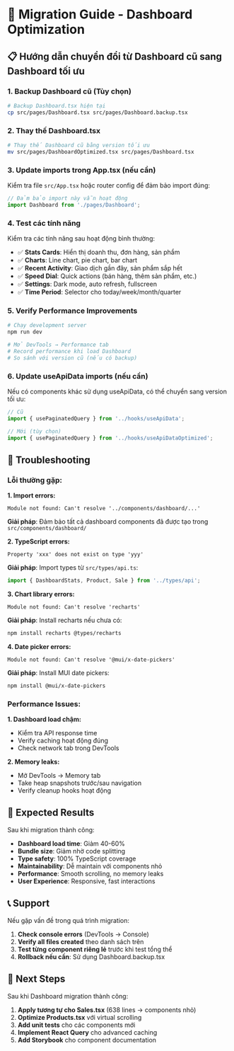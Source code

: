 # 🔄 Migration Guide - Dashboard Optimization

## 📋 Hướng dẫn chuyển đổi từ Dashboard cũ sang Dashboard tối ưu

### 1. Backup Dashboard cũ (Tùy chọn)

```bash
# Backup Dashboard.tsx hiện tại
cp src/pages/Dashboard.tsx src/pages/Dashboard.backup.tsx
```

### 2. Thay thế Dashboard.tsx

```bash
# Thay thế Dashboard cũ bằng version tối ưu
mv src/pages/DashboardOptimized.tsx src/pages/Dashboard.tsx
```

### 3. Update imports trong App.tsx (nếu cần)

Kiểm tra file `src/App.tsx` hoặc router config để đảm bảo import đúng:

```typescript
// Đảm bảo import này vẫn hoạt động
import Dashboard from './pages/Dashboard';
```

### 4. Test các tính năng

Kiểm tra các tính năng sau hoạt động bình thường:

- ✅ **Stats Cards**: Hiển thị doanh thu, đơn hàng, sản phẩm
- ✅ **Charts**: Line chart, pie chart, bar chart
- ✅ **Recent Activity**: Giao dịch gần đây, sản phẩm sắp hết
- ✅ **Speed Dial**: Quick actions (bán hàng, thêm sản phẩm, etc.)
- ✅ **Settings**: Dark mode, auto refresh, fullscreen
- ✅ **Time Period**: Selector cho today/week/month/quarter

### 5. Verify Performance Improvements

```bash
# Chạy development server
npm run dev

# Mở DevTools → Performance tab
# Record performance khi load Dashboard
# So sánh với version cũ (nếu có backup)
```

### 6. Update useApiData imports (nếu cần)

Nếu có components khác sử dụng useApiData, có thể chuyển sang version tối ưu:

```typescript
// Cũ
import { usePaginatedQuery } from '../hooks/useApiData';

// Mới (tùy chọn)
import { usePaginatedQuery } from '../hooks/useApiDataOptimized';
```

## 🔧 Troubleshooting

### Lỗi thường gặp:

**1. Import errors:**
```
Module not found: Can't resolve '../components/dashboard/...'
```
**Giải pháp**: Đảm bảo tất cả dashboard components đã được tạo trong `src/components/dashboard/`

**2. TypeScript errors:**
```
Property 'xxx' does not exist on type 'yyy'
```
**Giải pháp**: Import types từ `src/types/api.ts`:
```typescript
import { DashboardStats, Product, Sale } from '../types/api';
```

**3. Chart library errors:**
```
Module not found: Can't resolve 'recharts'
```
**Giải pháp**: Install recharts nếu chưa có:
```bash
npm install recharts @types/recharts
```

**4. Date picker errors:**
```
Module not found: Can't resolve '@mui/x-date-pickers'
```
**Giải pháp**: Install MUI date pickers:
```bash
npm install @mui/x-date-pickers
```

### Performance Issues:

**1. Dashboard load chậm:**
- Kiểm tra API response time
- Verify caching hoạt động đúng
- Check network tab trong DevTools

**2. Memory leaks:**
- Mở DevTools → Memory tab
- Take heap snapshots trước/sau navigation
- Verify cleanup hooks hoạt động

## 🎯 Expected Results

Sau khi migration thành công:

- **Dashboard load time**: Giảm 40-60%
- **Bundle size**: Giảm nhờ code splitting
- **Type safety**: 100% TypeScript coverage
- **Maintainability**: Dễ maintain với components nhỏ
- **Performance**: Smooth scrolling, no memory leaks
- **User Experience**: Responsive, fast interactions

## 📞 Support

Nếu gặp vấn đề trong quá trình migration:

1. **Check console errors** (DevTools → Console)
2. **Verify all files created** theo danh sách trên
3. **Test từng component riêng lẻ** trước khi test tổng thể
4. **Rollback nếu cần**: Sử dụng Dashboard.backup.tsx

## 🚀 Next Steps

Sau khi Dashboard migration thành công:

1. **Apply tương tự cho Sales.tsx** (638 lines → components nhỏ)
2. **Optimize Products.tsx** với virtual scrolling
3. **Add unit tests** cho các components mới
4. **Implement React Query** cho advanced caching
5. **Add Storybook** cho component documentation
